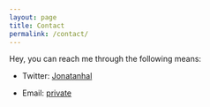 ```yaml
---
layout: page
title: Contact
permalink: /contact/
---
```


<p class="lead">Hey, you can reach me through the following means:</p>

* Twitter: [Jonatanhal](https://twitter.com/jonatanhal)

* Email: [private](http://pgp.mit.edu/pks/lookup?op=get&search=0x84BD91630842E36E)
